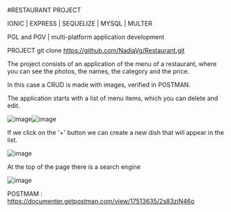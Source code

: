 #RESTAURANT PROJECT

IONIC | EXPRESS | SEQUELIZE | MYSQL | MULTER

PGL and PGV | multi-platform application development

PROJECT
git clone https://github.com/NadiaVg/Restaurant.git

The project consists of an application of the menu of a restaurant, where you can see the photos, the names, the category and the price.

In this case a CRUD is made with images, verified in POSTMAN.

The application starts with a list of menu items, which you can delete and edit.



![image](https://user-images.githubusercontent.com/114822178/194780991-62fa2d2c-8787-469a-b5e9-fcaf700fb0f9.png)![image](https://user-images.githubusercontent.com/114822178/194781105-c76702dd-3011-4154-a7f6-1258b053b26c.png)

If we click on the '+' button we can create a new dish that will appear in the list.




![image](https://user-images.githubusercontent.com/114822178/194781164-1c837e0c-1877-4d98-9441-6f7e6320b9e8.png)




At the top of the page there is a search engine




![image](https://user-images.githubusercontent.com/114822178/194781188-4eaff4bb-84ed-4cc4-9d4f-e79663176199.png)

POSTMAM : https://documenter.getpostman.com/view/17513635/2s83ziN46o
